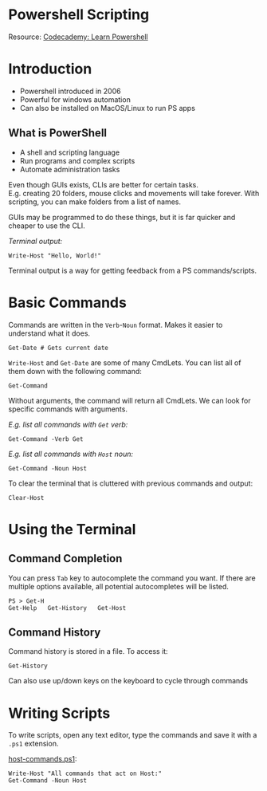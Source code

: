 # Powershell Scripting
Resource:
[Codecademy: Learn Powershell](https://www.codecademy.com/enrolled/courses/learn-powershell)

# Introduction
- Powershell introduced in 2006
- Powerful for windows automation
- Can also be installed on MacOS/Linux to run PS apps

## What is PowerShell
- A shell and scripting language
- Run programs and complex scripts
- Automate administration tasks

Even though GUIs exists, CLIs are better for certain tasks.  
E.g. creating 20 folders, mouse clicks and movements will take forever. With scripting, you can make folders from a list of names.

GUIs may be programmed to do these things, but it is far quicker and cheaper to use the CLI.

*Terminal output:*
```
Write-Host "Hello, World!"
```

Terminal output is a way for getting feedback from a PS commands/scripts.

# Basic Commands
Commands are written in the `Verb`-`Noun` format. Makes it easier to understand what it does.

```
Get-Date # Gets current date
```

`Write-Host` and `Get-Date` are some of many CmdLets. You can list all of them down with the following command:

```
Get-Command
```

Without arguments, the command will return all CmdLets. We can look for specific commands with arguments.

*E.g. list all commands with `Get` verb:*

```
Get-Command -Verb Get
```

*E.g. list all commands with `Host` noun:*

```
Get-Command -Noun Host
```

To clear the terminal that is cluttered with previous commands and output:

```
Clear-Host
```

# Using the Terminal
## Command Completion 

You can press `Tab` key to autocomplete the command you want. If there are multiple options available, all potential autocompletes will be listed.

```
PS > Get-H
Get-Help   Get-History   Get-Host
```

## Command History

Command history is stored in a file. To access it:

```
Get-History
```

Can also use up/down keys on the keyboard to cycle through commands

# Writing Scripts

To write scripts, open any text editor, type the commands and save it with a `.ps1` extension.

[host-commands.ps1](./host-commands.ps1):
```
Write-Host "All commands that act on Host:"
Get-Command -Noun Host
```
